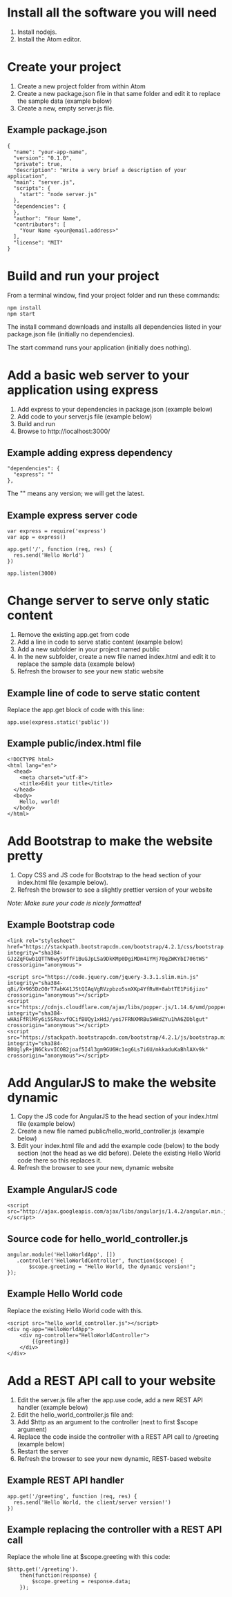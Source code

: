 # Install all the software you will need

1. Install nodejs.
1. Install the Atom editor.

# Create your project

1. Create a new project folder from within Atom
1. Create a new package.json file in that same folder and edit it to replace the sample data (example below)
1. Create a new, empty server.js file.

## Example package.json

```
{
  "name": "your-app-name",
  "version": "0.1.0",
  "private": true,
  "description": "Write a very brief a description of your application",
  "main": "server.js",
  "scripts": {
    "start": "node server.js"
  },
  "dependencies": {
  },
  "author": "Your Name",
  "contributors": [
    "Your Name <your@email.address>"
  ],
  "license": "MIT"
}
```

# Build and run your project

From a terminal window, find your project folder and run these commands:

```
npm install
npm start
```

The install command downloads and installs all dependencies listed in your package.json file (initially no dependencies).

The start command runs your application (initially does nothing).

# Add a basic web server to your application using express

1. Add express to your dependencies in package.json (example below)
1. Add code to your server.js file (example below)
1. Build and run
1. Browse to http://localhost:3000/

## Example adding express dependency

```
"dependencies": {
  "express": ""
},
```

The "" means any version; we will get the latest.

## Example express server code

```
var express = require('express')
var app = express()

app.get('/', function (req, res) {
  res.send('Hello World')
})

app.listen(3000)
```

# Change server to serve only static content

1. Remove the existing app.get from code
1. Add a line in code to serve static content (example below)
1. Add a new subfolder in your project named public
1. In the new subfolder, create a new file named index.html and edit it to replace the sample data (example below)
1. Refresh the browser to see your new static website

## Example line of code to serve static content

Replace the app.get block of code with this line:

```
app.use(express.static('public'))
```

## Example public/index.html file

```
<!DOCTYPE html>
<html lang="en">
  <head>
    <meta charset="utf-8">
    <title>Edit your title</title>
  </head>
  <body>
    Hello, world!
  </body>
</html>
```

# Add Bootstrap to make the website pretty

1. Copy CSS and JS code for Bootstrap to the head section of your index.html file (example below).
1. Refresh the browser to see a slightly prettier version of your website

*Note: Make sure your code is nicely formatted!*

## Example Bootstrap code

```
<link rel="stylesheet" href="https://stackpath.bootstrapcdn.com/bootstrap/4.2.1/css/bootstrap.min.css" integrity="sha384-GJzZqFGwb1QTTN6wy59ffF1BuGJpLSa9DkKMp0DgiMDm4iYMj70gZWKYbI706tWS" crossorigin="anonymous">

<script src="https://code.jquery.com/jquery-3.3.1.slim.min.js" integrity="sha384-q8i/X+965DzO0rT7abK41JStQIAqVgRVzpbzo5smXKp4YfRvH+8abtTE1Pi6jizo" crossorigin="anonymous"></script>
<script src="https://cdnjs.cloudflare.com/ajax/libs/popper.js/1.14.6/umd/popper.min.js" integrity="sha384-wHAiFfRlMFy6i5SRaxvfOCifBUQy1xHdJ/yoi7FRNXMRBu5WHdZYu1hA6ZOblgut" crossorigin="anonymous"></script>
<script src="https://stackpath.bootstrapcdn.com/bootstrap/4.2.1/js/bootstrap.min.js" integrity="sha384-B0UglyR+jN6CkvvICOB2joaf5I4l3gm9GU6Hc1og6Ls7i6U/mkkaduKaBhlAXv9k" crossorigin="anonymous"></script>
```

# Add AngularJS to make the website dynamic

1. Copy the JS code for AngularJS to the head section of your index.html file (example below)
1. Create a new file named public/hello_world_controller.js (example below)
1. Edit your index.html file and add the example code (below) to the body section (not the head as we did before). Delete the existing Hello World code there so this replaces it.
1. Refresh the browser to see your new, dynamic website

## Example AngularJS code

```
<script src="http://ajax.googleapis.com/ajax/libs/angularjs/1.4.2/angular.min.js"></script>
```

## Source code for hello_world_controller.js

```
angular.module('HelloWorldApp', [])
   .controller('HelloWorldController', function($scope) {
       $scope.greeting = "Hello World, the dynamic version!";
});
```

## Example Hello World code

Replace the existing Hello World code with this.

```
<script src="hello_world_controller.js"></script>
<div ng-app="HelloWorldApp">
    <div ng-controller="HelloWorldController">
        {{greeting}}
    </div>
</div>
```

# Add a REST API call to your website

1. Edit the server.js file after the app.use code, add a new REST API handler (example below)
1. Edit the hello_world_controller.js file and:
  1. Add $http as an argument to the controller (next to first $scope argument)
  1. Replace the code inside the controller with a REST API call to /greeting (example below)
1. Restart the server
1. Refresh the browser to see your new dynamic, REST-based website

## Example REST API handler

```
app.get('/greeting', function (req, res) {
  res.send('Hello World, the client/server version!')
})
```

## Example replacing the controller with a REST API call

Replace the whole line at $scope.greeting with this code:

```
$http.get('/greeting').
    then(function(response) {
        $scope.greeting = response.data;
    });
```

